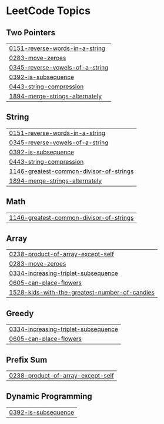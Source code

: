 

<!---LeetCode Topics Start-->
# LeetCode Topics
## Two Pointers
|  |
| ------- |
| [0151-reverse-words-in-a-string](https://github.com/LachlanKreunen/LeetCode/tree/master/0151-reverse-words-in-a-string) |
| [0283-move-zeroes](https://github.com/LachlanKreunen/LeetCode/tree/master/0283-move-zeroes) |
| [0345-reverse-vowels-of-a-string](https://github.com/LachlanKreunen/LeetCode/tree/master/0345-reverse-vowels-of-a-string) |
| [0392-is-subsequence](https://github.com/LachlanKreunen/LeetCode/tree/master/0392-is-subsequence) |
| [0443-string-compression](https://github.com/LachlanKreunen/LeetCode/tree/master/0443-string-compression) |
| [1894-merge-strings-alternately](https://github.com/LachlanKreunen/LeetCode/tree/master/1894-merge-strings-alternately) |
## String
|  |
| ------- |
| [0151-reverse-words-in-a-string](https://github.com/LachlanKreunen/LeetCode/tree/master/0151-reverse-words-in-a-string) |
| [0345-reverse-vowels-of-a-string](https://github.com/LachlanKreunen/LeetCode/tree/master/0345-reverse-vowels-of-a-string) |
| [0392-is-subsequence](https://github.com/LachlanKreunen/LeetCode/tree/master/0392-is-subsequence) |
| [0443-string-compression](https://github.com/LachlanKreunen/LeetCode/tree/master/0443-string-compression) |
| [1146-greatest-common-divisor-of-strings](https://github.com/LachlanKreunen/LeetCode/tree/master/1146-greatest-common-divisor-of-strings) |
| [1894-merge-strings-alternately](https://github.com/LachlanKreunen/LeetCode/tree/master/1894-merge-strings-alternately) |
## Math
|  |
| ------- |
| [1146-greatest-common-divisor-of-strings](https://github.com/LachlanKreunen/LeetCode/tree/master/1146-greatest-common-divisor-of-strings) |
## Array
|  |
| ------- |
| [0238-product-of-array-except-self](https://github.com/LachlanKreunen/LeetCode/tree/master/0238-product-of-array-except-self) |
| [0283-move-zeroes](https://github.com/LachlanKreunen/LeetCode/tree/master/0283-move-zeroes) |
| [0334-increasing-triplet-subsequence](https://github.com/LachlanKreunen/LeetCode/tree/master/0334-increasing-triplet-subsequence) |
| [0605-can-place-flowers](https://github.com/LachlanKreunen/LeetCode/tree/master/0605-can-place-flowers) |
| [1528-kids-with-the-greatest-number-of-candies](https://github.com/LachlanKreunen/LeetCode/tree/master/1528-kids-with-the-greatest-number-of-candies) |
## Greedy
|  |
| ------- |
| [0334-increasing-triplet-subsequence](https://github.com/LachlanKreunen/LeetCode/tree/master/0334-increasing-triplet-subsequence) |
| [0605-can-place-flowers](https://github.com/LachlanKreunen/LeetCode/tree/master/0605-can-place-flowers) |
## Prefix Sum
|  |
| ------- |
| [0238-product-of-array-except-self](https://github.com/LachlanKreunen/LeetCode/tree/master/0238-product-of-array-except-self) |
## Dynamic Programming
|  |
| ------- |
| [0392-is-subsequence](https://github.com/LachlanKreunen/LeetCode/tree/master/0392-is-subsequence) |
<!---LeetCode Topics End-->